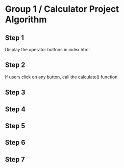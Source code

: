 # Group 1 / Calculator Project Algorithm

## Step 1
Display the operator buttons in index.html

## Step 2
If users click on any button, call the calculate() function

## Step 3


## Step 4


## Step 5


## Step 6


## Step 7